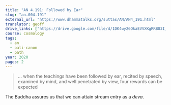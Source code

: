 ```yaml
---
title: "AN 4.191: Followed by Ear"
slug: "an.004.191"
external_url: "https://www.dhammatalks.org/suttas/AN/AN4_191.html"
translator: geoff
drive_links: ["https://drive.google.com/file/d/1DK4wy26OkaEVVXKgRRB83I_oi2n3hjiw/view?usp=drivesdk"]
course: cosmology
tags:
  - an
  - pali-canon
  - path
year: 2020
pages: 2
---
```


> … when the teachings have been followed by ear, recited by speech, examined by mind, and well penetrated by view, four rewards can be expected

The Buddha assures us that we can attain stream entry as a *deva*.
